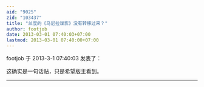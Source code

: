 ```yaml
---
aid: "9025"
zid: "103437"
title: "兰度的《马尼拉谍影》没有转移过来？"
author: footjob
date: 2013-03-01 07:40:03+07:00
lastmod: 2013-03-01 07:40:00+07:00
---
```


footjob 于 2013-3-1 07:40:03 发表了：

这确实是一句话贴，只是希望版主看到。

---

